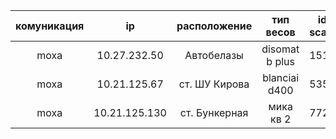 |  комуникация |      ip       | расположение  |  тип весов     | id scale     | password     |
| :----------: | :----------:  | :----------:  | :----------:   | :----------: | :----------: |
|   moxa	   | 10.27.232.50  | Автобелазы    | disomat b plus | 1510         | moxa         |
|   moxa	   | 10.21.125.67  | ст. ШУ Кирова | blanciai d400  | 5353         | moxa         |
|   moxa       | 10.21.125.130 | ст. Бункерная | мика кв 2      | 7723         | moxa         |
